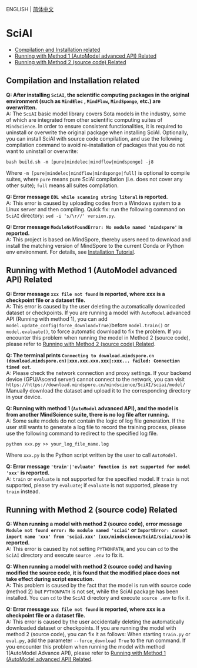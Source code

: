 ENGLISH | [简体中文](faq_CN.md)

# SciAI

- [Compilation and Installation related](#Compilation-and-Installation-related)
- [Running with Method 1 (AutoModel advanced API) Related](#Running-with-Method-1-(AutoModel-advanced-API)-Related)
- [Running with Method 2 (source code) Related](#Running-with-Method-2-(source-code)-Related)

## Compilation and Installation related

**Q: After installing `SciAI`, the scientific computing packages in the original environment (such as `MindElec`
, `MindFlow`, `MindSponge`, etc.) are overwritten.**  
A: The `SciAI` basic model library covers Sota models in the industry, some of which are integrated from
other scientific computing suites of `MindScience`. In order to ensure consistent functionalities, it is required to
uninstall or overwrite the original package when installing SciAI.
Optionally, you can install SciAI with source code compilation, and use the following compilation command to avoid
re-installation of
packages that you do not want to uninstall or overwrite:

```shell
bash build.sh -m [pure|mindelec|mindflow|mindsponge] -j8
```

Where `-m [pure|mindelec|mindflow|mindsponge|full]` is optional to compile suites, where `pure` means pure SciAI
compilation (i.e. does not cover any other suite); `full` means all suites compilation.

**Q: Error message  `EOL while scanning string literal` is reported.**  
A: This error is caused by uploading codes from a Windows system to a Linux server and then compiling. Quick fix:
run the following command on `SciAI` directory: `sed -i 's/\r//' version.py`.

**Q: Error message `ModuleNotFoundError: No module named 'mindspore'` is reported.**  
A: This project is based on MindSpore, thereby users need to download and install the matching version of MindSpore to
the current Conda or Python env environment. For details, see [Installation Tutorial](../README.md#installation-guide).

## Running with Method 1 (AutoModel advanced API) Related

**Q: Error message `xxx file not found` is reported, where xxx is a checkpoint file or a dataset file.**  
A: This error is caused by the user deleting the automatically downloaded dataset or checkpoints.
If you are running a model with `AutoModel` advanced API (Running with method 1), you can
add `model.update_config(force_download=True)`before `model.train()` or `model.evaluate()`,
to force automatic download to fix the problem.
If you encounter this problem when running the model in Method 2 (source code), please refer
to [Running with Method 2 (source code) Related](#Running-with-Method-2-(source-code)-Related).

**Q: The terminal prints
`Connecting to download.mindspore.cn (download.mindspore.cn)|xxx.xxx.xxx.xxx|:xxx... failed: Connection timed out`.**  
A: Please check the network connection and proxy settings. If your backend device (GPU/Ascend server) cannot connect to
the network, you can visit
`https://https://download.mindspore.cn/mindscience/SciAI/sciai/model/` Manually download the dataset and upload it to
the corresponding directory in your device.

**Q: Running with method 1 (`AutoModel` advanced API), and the model is from another MindScience suite, there is
no log file after running.**  
A: Some suite models do not contain the logic of log file generation. If the user still wants to generate a log file to
record the training process, please use the following command to redirect to the specified log file.

```shell
python xxx.py >> your_log_file_name.log
```

Where `xxx.py` is the Python script written by the user to call `AutoModel`.

**Q: Error message `'train'|'evluate' function is not supported for model 'xxx'` is reported.**  
A: `train` or `evaluate` is not supported for the specified model. If `train` is not supported, please try `evaluate`;
if `evaluate` is not supported, please try `train` instead.

## Running with Method 2 (source code) Related

**Q: When running a model with method 2 (source code), error message `Module not found error: No module named 'sciai'`
or `ImportError: cannot import name 'xxx' from 'sciai.xxx' (xxx/mindscience/SciAI/sciai/xxx)` is reported.**  
A: This error is caused by not setting `PYTHONPATH`, and you can `cd` to the `SciAI` directory and execute
`source .env` to fix it.

**Q: When running a model with method 2 (source code) and having modified the source code, it is found that the
modified place does not take effect during script execution.**  
A: This problem is caused by the fact that the model is run with source code (method 2) but `PYTHONPATH` is not set,
while the SciAI package has been installed. You can `cd` to the `SciAI` directory and execute `source .env`
to fix it.

**Q: Error message `xxx file not found` is reported, where xxx is a checkpoint file or a dataset file.**  
A: This error is caused by the user accidentally deleting the automatically downloaded dataset or checkpoints.
If you are running the model with method 2 (source code), you can fix it as follows:
When starting `train.py` or `eval.py`, add the parameter `--force_download True` to the run command.
If you encounter this problem when running the model with method 1(AutoModel Advance API), please refer
to [Running with Method 1 (AutoModel advanced API) Related](#Running-with-Method-1-(AutoModel-advanced-API)-Related).
